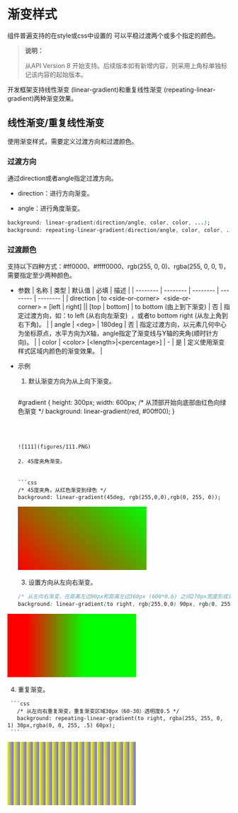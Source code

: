 # 渐变样式

组件普遍支持的在style或css中设置的 可以平稳过渡两个或多个指定的颜色。

> **说明：**
>
>从API Version 8 开始支持。后续版本如有新增内容，则采用上角标单独标记该内容的起始版本。

开发框架支持线性渐变 (linear-gradient)和重复线性渐变 (repeating-linear-gradient)两种渐变效果。


## 线性渐变/重复线性渐变

使用渐变样式，需要定义过渡方向和过渡颜色。


### 过渡方向

  通过direction或者angle指定过渡方向。
- direction：进行方向渐变。

- angle：进行角度渐变。

  
```css
background: linear-gradient(direction/angle, color, color, ...);
background: repeating-linear-gradient(direction/angle, color, color, ...);
```


### 过渡颜色

支持以下四种方式：\#ff0000、\#ffff0000、rgb(255, 0, 0)、rgba(255, 0, 0, 1)，需要指定至少两种颜色。

- 参数
    | 名称 | 类型 | 默认值 | 必填 | 描述 |
  | -------- | -------- | -------- | -------- | -------- |
  | direction | to&nbsp;&lt;side-or-corner&gt;&nbsp;&nbsp;&lt;side-or-corner&gt;&nbsp;=&nbsp;[left&nbsp;\|&nbsp;right]&nbsp;\|\|&nbsp;[top&nbsp;\|&nbsp;bottom] | to&nbsp;bottom&nbsp;(由上到下渐变) | 否 | 指定过渡方向，如：to&nbsp;left&nbsp;(从右向左渐变)&nbsp;&nbsp;，或者to&nbsp;bottom&nbsp;right&nbsp;(从左上角到右下角)。 |
  | angle | &lt;deg&gt; | 180deg | 否 | 指定过渡方向，以元素几何中心为坐标原点，水平方向为X轴，angle指定了渐变线与Y轴的夹角(顺时针方向)。 |
  | color | &lt;color&gt;&nbsp;[&lt;length&gt;\|&lt;percentage&gt;] | - | 是 | 定义使用渐变样式区域内颜色的渐变效果。 |

- 示例
    1. 默认渐变方向为从上向下渐变。
    
       ```css
     #gradient {
       height: 300px;
       width: 600px;
       /* 从顶部开始向底部由红色向绿色渐变 */
       background: linear-gradient(red, #00ff00);
     }
     ```

     

  ![111](figures/111.PNG)

  2. 45度夹角渐变。
  
    
    ```css
    /* 45度夹角，从红色渐变到绿色 */
  background: linear-gradient(45deg, rgb(255,0,0),rgb(0, 255, 0));
    ```

  ![222](figures/222.PNG)

  3. 设置方向从左向右渐变。
  
    ```css
    /* 从左向右渐变，在距离左边90px和距离左边360px (600*0.6) 之间270px宽度形成渐变 */
    background: linear-gradient(to right, rgb(255,0,0) 90px, rgb(0, 255, 0) 60%);
    ```
    

![333](figures/333.PNG)

  4.   重复渐变。

     ```css
       /* 从左向右重复渐变，重复渐变区域30px（60-30）透明度0.5 */
       background: repeating-linear-gradient(to right, rgba(255, 255, 0, 1) 30px,rgba(0, 0, 255, .5) 60px);
     ```
![444](figures/444.PNG)
